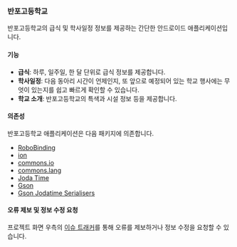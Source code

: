 ### 반포고등학교

반포고등학교의 급식 및 학사일정 정보를 제공하는 간단한 안드로이드 애플리케이션입니다.

#### 기능

* **급식**: 하루, 일주일, 한 달 단위로 급식 정보를 제공합니다.
* **학사일정**: 다음 동아리 시간이 언제인지, 또 앞으로 예정되어 있는 학교 행사에는 무엇이 있는지를 쉽고 빠르게 확인할 수 있습니다.
* **학교 소개**: 반포고등학교의 특색과 시설 정보 등을 제공합니다.

#### 의존성

반포고등학교 애플리케이션은 다음 패키지에 의존합니다.

* [RoboBinding](https://github.com/RoboBinding/RoboBinding)
* [ion](https://github.com/koush/ion)
* [commons.io](http://commons.apache.org/proper/commons-io/)
* [commons.lang](http://commons.apache.org/proper/commons-lang/)
* [Joda Time](http://www.joda.org/joda-time/)
* [Gson](https://code.google.com/p/google-gson/)
* [Gson Jodatime Serialisers](https://github.com/gkopff/gson-jodatime-serialisers)

#### 오류 제보 및 정보 수정 요청

프로젝트 화면 우측의 [이슈 트래커](https://github.com/raon0211/Banpo/issues)를 통해 오류를 제보하거나 정보 수정을 요청할 수 있습니다.